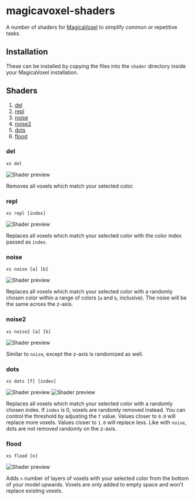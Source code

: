 # magicavoxel-shaders

A number of shaders for [MagicaVoxel](https://ephtracy.github.io/) to simplify common or repetitive tasks.

## Installation

These can be installed by copying the files into the `shader` directory inside your MagicaVoxel installation.

## Shaders

<ol>
    <li><a href="#del_shader">del</a></li>
    <li><a href="#repl_shader">repl</a></li>
    <li><a href="#noise_shader">noise</a></li>
    <li><a href="#noise2_shader">noise2</a></li>
    <li><a href="#dots_shader">dots</a></li>
    <li><a href="#flood_shader">flood</a></li>
</ol>

<h3 id="del_shader">del</h3>

```xs del```

![Shader preview](/img/del.png?raw=true)

Removes all voxels which match your selected color.

<h3 id="repl_shader">repl</h3>

```xs repl [index]```

![Shader preview](/img/repl.png?raw=true)

Replaces all voxels which match your selected color with the color index passed as `index`.

<h3 id="noise_shader">noise</h3>

```xs noise [a] [b]```

![Shader preview](/img/noise.png?raw=true)

Replaces all voxels which match your selected color with a randomly chosen color within a range of colors (`a` and `b`, inclusive). The noise will be the same across the z-axis.

<h3 id="noise2_shader">noise2</h3>

```xs noise2 [a] [b]```

![Shader preview](/img/noise2.png?raw=true)

Similar to `noise`, except the z-axis is randomized as well.

<h3 id="dots_shader">dots</h3>

```xs dots [f] [index]```

![Shader preview](/img/dots_a.png?raw=true)
![Shader preview](/img/dots_b.png?raw=true)

Replaces all voxels which match your selected color with a randomly chosen index. If `index` is 0, voxels are randomly removed instead. You can control the threshold by adjusting the `f` value. Values closer to `0.0` will replace more voxels. Values closer to `1.0` will replace less. Like with `noise`, dots are not removed randomly on the z-axis.

<h3 id="flood_shader">flood</h3>

```xs flood [n]```

![Shader preview](/img/flood.png?raw=true)

Adds `n` number of layers of voxels with your selected color from the bottom of your model upwards. Voxels are only added to empty space and won't replace existing voxels.
